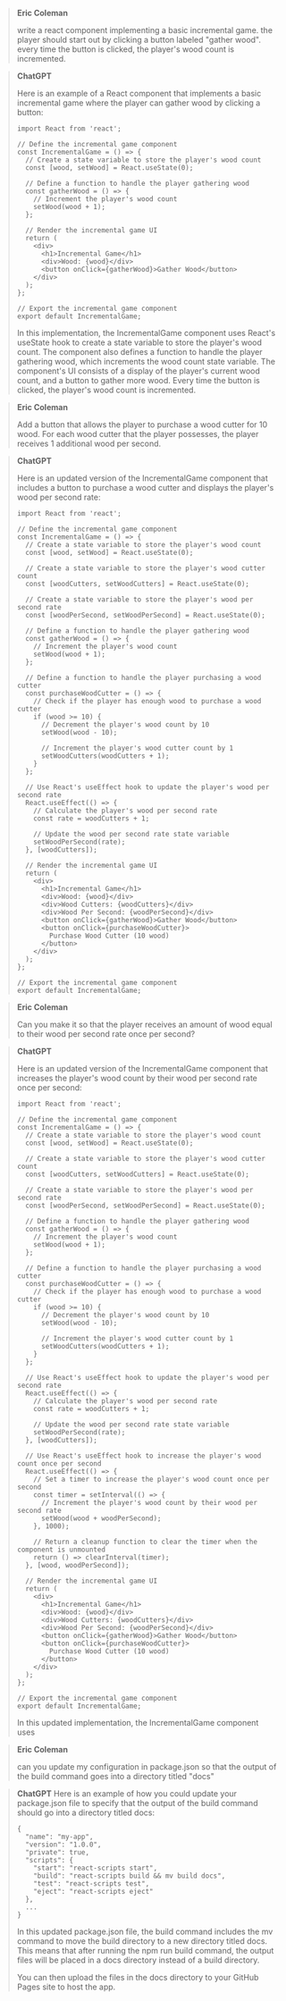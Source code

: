 > **Eric Coleman**
>
> write a react component implementing a basic incremental game. the player should start out by clicking a button labeled "gather wood". every time the button is clicked, the player's wood count is incremented.

> **ChatGPT**
>
> Here is an example of a React component that implements a basic incremental game where the player can gather wood by clicking a button:
> ```
> import React from 'react';
>
> // Define the incremental game component
> const IncrementalGame = () => {
>   // Create a state variable to store the player's wood count
>   const [wood, setWood] = React.useState(0);
>
>   // Define a function to handle the player gathering wood
>   const gatherWood = () => {
>     // Increment the player's wood count
>     setWood(wood + 1);
>   };
>
>   // Render the incremental game UI
>   return (
>     <div>
>       <h1>Incremental Game</h1>
>       <div>Wood: {wood}</div>
>       <button onClick={gatherWood}>Gather Wood</button>
>     </div>
>   );
> };
>
> // Export the incremental game component
> export default IncrementalGame;
> ```
> In this implementation, the IncrementalGame component uses React's useState hook to create a state variable to store the player's wood count. The component also defines a function to handle the player gathering wood, which increments the wood count state variable. The component's UI consists of a display of the player's current wood count, and a button to gather more wood. Every time the button is clicked, the player's wood count is incremented.

> **Eric Coleman**
>
> Add a button that allows the player to purchase a wood cutter for 10 wood. For each wood cutter that the player possesses, the player receives 1 additional wood per second.

> **ChatGPT**
>
> Here is an updated version of the IncrementalGame component that includes a button to purchase a wood cutter and displays the player's wood per second rate:
> ```
> import React from 'react';
>
> // Define the incremental game component
> const IncrementalGame = () => {
>   // Create a state variable to store the player's wood count
>   const [wood, setWood] = React.useState(0);
>
>   // Create a state variable to store the player's wood cutter count
>   const [woodCutters, setWoodCutters] = React.useState(0);
>
>   // Create a state variable to store the player's wood per second rate
>   const [woodPerSecond, setWoodPerSecond] = React.useState(0);
>
>   // Define a function to handle the player gathering wood
>   const gatherWood = () => {
>     // Increment the player's wood count
>     setWood(wood + 1);
>   };
>
>   // Define a function to handle the player purchasing a wood cutter
>   const purchaseWoodCutter = () => {
>     // Check if the player has enough wood to purchase a wood cutter
>     if (wood >= 10) {
>       // Decrement the player's wood count by 10
>       setWood(wood - 10);
>
>       // Increment the player's wood cutter count by 1
>       setWoodCutters(woodCutters + 1);
>     }
>   };
>
>   // Use React's useEffect hook to update the player's wood per second rate
>   React.useEffect(() => {
>     // Calculate the player's wood per second rate
>     const rate = woodCutters + 1;
>
>     // Update the wood per second rate state variable
>     setWoodPerSecond(rate);
>   }, [woodCutters]);
>
>   // Render the incremental game UI
>   return (
>     <div>
>       <h1>Incremental Game</h1>
>       <div>Wood: {wood}</div>
>       <div>Wood Cutters: {woodCutters}</div>
>       <div>Wood Per Second: {woodPerSecond}</div>
>       <button onClick={gatherWood}>Gather Wood</button>
>       <button onClick={purchaseWoodCutter}>
>         Purchase Wood Cutter (10 wood)
>       </button>
>     </div>
>   );
> };
>
> // Export the incremental game component
> export default IncrementalGame;
> ```

> **Eric Coleman**
>
> Can you make it so that the player receives an amount of wood equal to their wood per second rate once per second?

> **ChatGPT**
>
> Here is an updated version of the IncrementalGame component that increases the player's wood count by their wood per second rate once per second:
> ```
> import React from 'react';
>
> // Define the incremental game component
> const IncrementalGame = () => {
>   // Create a state variable to store the player's wood count
>   const [wood, setWood] = React.useState(0);
>
>   // Create a state variable to store the player's wood cutter count
>   const [woodCutters, setWoodCutters] = React.useState(0);
>
>   // Create a state variable to store the player's wood per second rate
>   const [woodPerSecond, setWoodPerSecond] = React.useState(0);
>
>   // Define a function to handle the player gathering wood
>   const gatherWood = () => {
>     // Increment the player's wood count
>     setWood(wood + 1);
>   };
>
>   // Define a function to handle the player purchasing a wood cutter
>   const purchaseWoodCutter = () => {
>     // Check if the player has enough wood to purchase a wood cutter
>     if (wood >= 10) {
>       // Decrement the player's wood count by 10
>       setWood(wood - 10);
>
>       // Increment the player's wood cutter count by 1
>       setWoodCutters(woodCutters + 1);
>     }
>   };
>
>   // Use React's useEffect hook to update the player's wood per second rate
>   React.useEffect(() => {
>     // Calculate the player's wood per second rate
>     const rate = woodCutters + 1;
>
>     // Update the wood per second rate state variable
>     setWoodPerSecond(rate);
>   }, [woodCutters]);
>
>   // Use React's useEffect hook to increase the player's wood count once per second
>   React.useEffect(() => {
>     // Set a timer to increase the player's wood count once per second
>     const timer = setInterval(() => {
>       // Increment the player's wood count by their wood per second rate
>       setWood(wood + woodPerSecond);
>     }, 1000);
>
>     // Return a cleanup function to clear the timer when the component is unmounted
>     return () => clearInterval(timer);
>   }, [wood, woodPerSecond]);
>
>   // Render the incremental game UI
>   return (
>     <div>
>       <h1>Incremental Game</h1>
>       <div>Wood: {wood}</div>
>       <div>Wood Cutters: {woodCutters}</div>
>       <div>Wood Per Second: {woodPerSecond}</div>
>       <button onClick={gatherWood}>Gather Wood</button>
>       <button onClick={purchaseWoodCutter}>
>         Purchase Wood Cutter (10 wood)
>       </button>
>     </div>
>   );
> };
>
> // Export the incremental game component
> export default IncrementalGame;
> ```
> In this updated implementation, the IncrementalGame component uses

> **Eric Coleman**
>
> can you update my configuration in package.json so that the output of the build command goes into a directory titled "docs"

> **ChatGPT**
> Here is an example of how you could update your package.json file to specify that the output of the build command should go into a directory titled docs:
> ```
> {
>   "name": "my-app",
>   "version": "1.0.0",
>   "private": true,
>   "scripts": {
>     "start": "react-scripts start",
>     "build": "react-scripts build && mv build docs",
>     "test": "react-scripts test",
>     "eject": "react-scripts eject"
>   },
>   ...
> }
> ```
> In this updated package.json file, the build command includes the mv command to move the build directory to a new directory titled docs. This means that after running the npm run build command, the output files will be placed in a docs directory instead of a build directory.
>
> You can then upload the files in the docs directory to your GitHub Pages site to host the app.